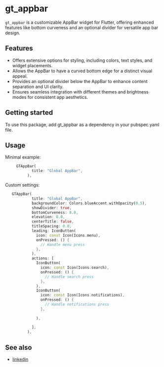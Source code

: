 # gt_appbar

`gt_appbar` is a customizable AppBar widget for Flutter, offering enhanced features like bottom curveness and an optional divider for versatile app bar design.

## Features

 - Offers extensive options for styling, including colors, text styles, and widget placements.
 - Allows the AppBar to have a curved bottom edge for a distinct visual appeal.
 - Provides an optional divider below the AppBar to enhance content separation and UI clarity.
 - Ensures seamless integration with different themes and brightness modes for consistent app aesthetics.

## Getting started

To use this package, add gt_appbar as a dependency in your pubspec.yaml file.

## Usage

Minimal example:

```dart
     GTAppBar(
            title: "Global AppBar",
          ),
```

Custom settings:

```dart
   GTAppBar(
            title: "Global AppBar",
            backgroundColor: Colors.blueAccent.withOpacity(0.5),
            showDivider: true,
            bottomCurveness: 8.0,
            elevation: 8.0,
            centerTitle: false,
            titleSpacing: 0.0,
            leading: IconButton(
              icon: const Icon(Icons.menu),
              onPressed: () {
                // Handle menu press
              },
            ),
            actions: [
              IconButton(
                icon: const Icon(Icons.search),
                onPressed: () {
                  // Handle search press
                },
              ),
              IconButton(
                icon: const Icon(Icons.notifications),
                onPressed: () {
                  // Handle notifications press
                },
                
              ),
              
            ],
          ),
```

## See also

 - [linkedin](https://www.linkedin.com/in/gauravtechnical24/)
